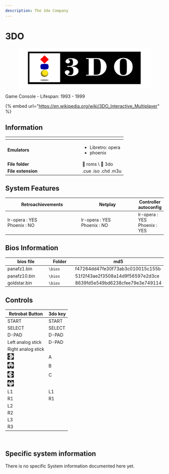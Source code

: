 ```yaml
---
description: The 3do Company
---
```


# 3DO

<div align="left">

<figure><img src="https://raw.githubusercontent.com/fabricecaruso/es-theme-carbon/5149a33eed46b2af638b06119397d4023b75131f/art/logos/3do.svg" alt=""><figcaption></figcaption></figure>

</div>

Game Console - Lifespan: 1993 - 1999

{% embed url="https://en.wikipedia.org/wiki/3DO_Interactive_Multiplayer" %}

## Information

<table data-header-hidden><thead><tr><th width="224"></th><th></th></tr></thead><tbody><tr><td><strong>Emulators</strong></td><td><ul><li>Libretro: opera</li><li>phoenix</li></ul></td></tr><tr><td><strong>File folder</strong></td><td><span data-gb-custom-inline data-tag="emoji" data-code="1f4c2">📂</span> roms \ <span data-gb-custom-inline data-tag="emoji" data-code="1f4c2">📂</span> 3do</td></tr><tr><td><strong>File extension</strong></td><td>.cue .iso .chd .m3u</td></tr></tbody></table>

## System Features

<table><thead><tr><th width="245">Retroachievements</th><th width="200">Netplay</th><th>Controller autoconfig</th></tr></thead><tbody><tr><td>lr-opera : YES<br>Phoenix : NO</td><td>lr-opera : YES<br>Phoenix : NO</td><td>lr-opera : YES<br>Phoenix : YES</td></tr></tbody></table>

## Bios Information

<table><thead><tr><th width="224">bios file</th><th width="169">Folder</th><th>md5</th></tr></thead><tbody><tr><td>panafz1.bin</td><td><code>\bios</code></td><td>f47264dd47fe30f73ab3c010015c155b</td></tr><tr><td>panafz10.bin</td><td><code>\bios</code></td><td>51f2f43ae2f3508a14d9f56597e2d3ce</td></tr><tr><td>goldstar.bin</td><td><code>\bios</code></td><td>8639fd5e549bd6238cfee79e3e749114</td></tr></tbody></table>

## Controls

| Retrobat Button                                | 3do key |
| ---------------------------------------------- | ------- |
| START                                          | START   |
| SELECT                                         | SELECT  |
| D-PAD                                          | D-PAD   |
| Left analog stick                              | D-PAD   |
| Right analog stick                             |         |
| ![](<../../../.gitbook/assets/image (48).png>) | A       |
| ![](<../../../.gitbook/assets/image (30).png>) | B       |
| ![](<../../../.gitbook/assets/image (16).png>) | C       |
| ![](<../../../.gitbook/assets/image (50).png>) |         |
| L1                                             | L1      |
| R1                                             | R1      |
| L2                                             |         |
| R2                                             |         |
| L3                                             |         |
| R3                                             |         |

<div align="left">

<figure><img src="https://i.imgur.com/lyIP3ja.png" alt=""><figcaption></figcaption></figure>

</div>

## Specific system information

There is no specific System information documented here yet.
